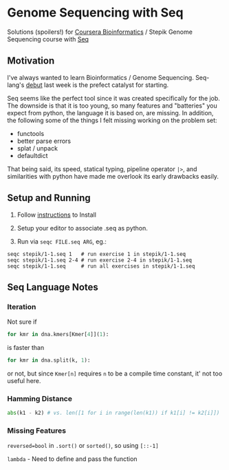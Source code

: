 # Genome Sequencing with Seq

Solutions (spoilers!) for [Coursera Bioinformatics](https://www.coursera.org/specializations/bioinformatics) / Stepik Genome Sequencing course with [Seq](https://seq-lang.org/)


## Motivation

I've always wanted to learn Bioinformatics / Genome Sequencing. Seq-lang's [debut](https://news.ycombinator.com/item?id=22107510) last week is the prefect catalyst for starting. 

Seq seems like the perfect tool since it was created specifically for the job. The downside is that it is too young, so many features and "batteries" you expect from python, the language it is based on, are missing. In addition, the following some of the things I felt missing working on the problem set: 

- functools
- better parse errors
- splat / unpack
- defaultdict

That being said, its speed, statical typing, pipeline operator `|>`, and similarities with python have made me overlook its early drawbacks easily.


## Setup and Running

1. Follow [instructions](https://seq-lang.org/intro.html#install) to Install

2. Setup your editor to associate .seq as python.

3. Run via `seqc FILE.seq ARG`, eg.:
  ```
  seqc stepik/1-1.seq 1   # run exercise 1 in stepik/1-1.seq
  seqc stepik/1-1.seq 2-4 # run exercise 2-4 in stepik/1-1.seq
  seqc stepik/1-1.seq     # run all exercises in stepik/1-1.seq
  ```


## Seq Language Notes

### Iteration
Not sure if 
```python
for kmr in dna.kmers[Kmer[4]](1):
```
is faster than
```python
for kmr in dna.split(k, 1):
```
or not, but since `Kmer[n]` requires `n` to be a compile time constant, it' not too useful here.

### Hamming Distance
```python
abs(k1 - k2) # vs. len([1 for i in range(len(k1)) if k1[i] != k2[i]])
```

### Missing Features
`reversed=bool` in `.sort()` or `sorted()`, so using `[::-1]` 

`lambda` - Need to define and pass the function